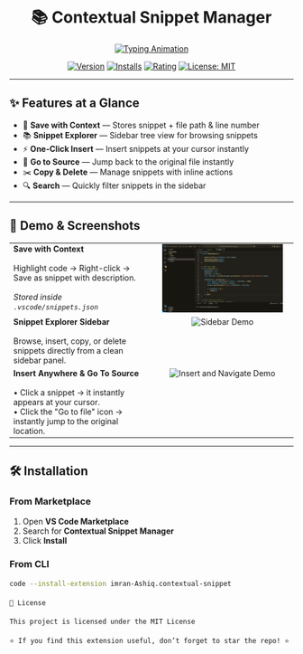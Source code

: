 <div align="center">

# 📚 Contextual Snippet Manager  

<a href="https://git.io/typing-svg">
  <img src="https://readme-typing-svg.herokuapp.com?font=Fira+Code&weight=600&size=24&duration=4000&pause=1000&color=58A6FF&center=true&vCenter=true&width=600&lines=Save+Code+Snippets+with+Context;Boost+Productivity+in+VS+Code;Insert%2C+Copy%2C+Delete+Snippets+Effortlessly" alt="Typing Animation" />
</a>

[![Version](https://img.shields.io/visual-studio-marketplace/v/imran-Ashiq.contextual-snippet?label=Marketplace&logo=visual-studio-code&style=for-the-badge)](https://marketplace.visualstudio.com/items?itemName=imran-Ashiq.contextual-snippet)
[![Installs](https://img.shields.io/visual-studio-marketplace/i/imran-Ashiq.contextual-snippet?style=for-the-badge&color=brightgreen)](https://marketplace.visualstudio.com/items?itemName=imran-Ashiq.contextual-snippet)
[![Rating](https://img.shields.io/visual-studio-marketplace/r/imran-Ashiq.contextual-snippet?style=for-the-badge&color=yellow)](https://marketplace.visualstudio.com/items?itemName=imran-Ashiq.contextual-snippet)
[![License: MIT](https://img.shields.io/badge/License-MIT-blue.svg?style=for-the-badge)](LICENSE)

</div>

---

## ✨ Features at a Glance  

- 💾 **Save with Context** — Stores snippet + file path & line number  
- 📚 **Snippet Explorer** — Sidebar tree view for browsing snippets  
- ⚡ **One-Click Insert** — Insert snippets at your cursor instantly  
- 🔗 **Go to Source** — Jump back to the original file instantly  
- ✂️ **Copy & Delete** — Manage snippets with inline actions  
- 🔍 **Search** — Quickly filter snippets in the sidebar  

---

## 🚀 Demo & Screenshots  

<table>
  <tr>
    <td width="50%" valign="top">
      <strong>Save with Context</strong><br><br>
      Highlight code → Right-click → Save as snippet with description.<br><br>
      <em>Stored inside <code>.vscode/snippets.json</code></em>
    </td>
    <td width="50%" valign="top" align="center">
      <img src="https://raw.githubusercontent.com/Imran-Ashiq/Imran-Ashiq/main/banner/intV1.gif" alt="Save Snippet Demo" width="90%">
    </td>
  </tr>

  <tr>
    <td width="50%" valign="top">
      <strong>Snippet Explorer Sidebar</strong><br><br>
      Browse, insert, copy, or delete snippets directly from a clean sidebar panel.
    </td>
    <td width="50%" valign="top" align="center">
      <img src="https://raw.githubusercontent.com/Imran-Ashiq/Imran-Ashiq/main/banner/intV2.1.gif" alt="Sidebar Demo" width="90%">
    </td>
  </tr>

  <tr>
    <td width="50%" valign="top">
      <strong>Insert Anywhere & Go To Source</strong><br><br>
      • Click a snippet → it instantly appears at your cursor.<br>
      • Click the "Go to file" icon → instantly jump to the original location.
    </td>
    <td width="50%" valign="top" align="center">
      <img src="https://raw.githubusercontent.com/Imran-Ashiq/Imran-Ashiq/main/banner/intV3.gif" alt="Insert and Navigate Demo" width="90%">
    </td>
  </tr>
</table>  

---

## 🛠️ Installation  

### From Marketplace  
1. Open **VS Code Marketplace**  
2. Search for **Contextual Snippet Manager**  
3. Click **Install**  

### From CLI  

```bash
code --install-extension imran-Ashiq.contextual-snippet

📄 License

This project is licensed under the MIT License

⭐ If you find this extension useful, don’t forget to star the repo! ⭐
